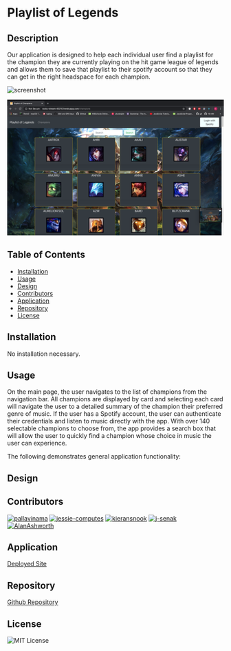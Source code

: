 # Playlist of Legends

## Description

Our application is designed to help each individual user find a playlist for the champion they are currently playing on the hit game league of legends and allows them to save that playlist to their spotify account so that they can get in the right headspace for each champion.

![screenshot](Homepage.png)

![screenshot](Championspage.png)

## Table of Contents

* [Installation](#installation)
* [Usage](#usage)
* [Design](#design)
* [Contributors](#contributors)
* [Application](#application)
* [Repository](#repository)
* [License](#license)

## Installation

No installation necessary.

## Usage

On the main page, the user navigates to the list of champions from the navigation bar. All champions are displayed by card and selecting each card will navigate the user to a detailed summary of the champion their preferred genre of music. If the user has a Spotify account, the user can authenticate their credentials and listen to music directly with the app. With over 140 selectable champions to choose from, the app provides a search box that will allow the user to quickly find a champion whose choice in music the user can experience.

The following demonstrates general application functionality:

<!-- ![steam-comparison demo](./images/<demoimage>) -->

## Design

<!-- List of champs and genre 
- embed code example:
 <iframe src="https://open.spotify.com/embed/playlist/2DsYfCPWDxZtFzHRj9mO4h" width="300" height="380" frameborder="0" allowtransparency="true" allow="encrypted-media"></iframe> -->

<!-- ![screenshot](./images/<design>) -->

## Contributors

<a href="https://github.com/pallavinama"><img src="https://avatars1.githubusercontent.com/u/61402034?v=4" alt="pallavinama" width="75px" height="75px" /></a> <a href="https://github.com/jessie-computes"><img src="https://avatars0.githubusercontent.com/u/60405600?v=4" alt="jessie-computes" width="75px" height="75px" /></a> <a href="https://github.com/kieransnook"><img src="https://avatars0.githubusercontent.com/u/60150435?v=4" alt="kieransnook" width="75px" height="75px" /></a> <a href="https://github.com/j-senak"><img src="https://avatars3.githubusercontent.com/u/59843943?v=4" alt="j-senak" width="75px" height="75px" /></a> <a href="https://github.com/AlanAshworth"><img src="https://avatars3.githubusercontent.com/u/54105679?v=4" alt="AlanAshworth" width="75px" height="75px" /></a>

## Application

[Deployed Site](https://rocky-stream-45210.herokuapp.com/)

## Repository

[Github Repository](https://github.com/pallavinama/Project3-Playlists-of-Legends)

## License

![MIT License](https://img.shields.io/apm/l/atomic-design-ui.svg?)
